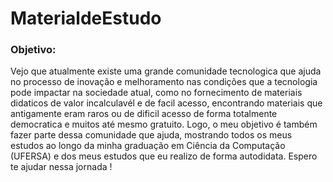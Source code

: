 # MaterialdeEstudo
### Objetivo:
  Vejo que atualmente existe uma grande comunidade tecnologica que ajuda no processo de inovação e melhoramento nas condições que a tecnologia pode impactar na sociedade atual, como no fornecimento de materiais didaticos de valor incalculavél e de facil acesso, encontrando materiais que antigamente eram raros ou de dificil acesso de forma totalmente democratica e muitos até mesmo gratuito. Logo, o meu objetivo é também fazer parte dessa comunidade que ajuda, mostrando todos os meus estudos ao longo da minha graduação em Ciência da Computação (UFERSA) e dos meus estudos que eu realizo de forma autodidata. Espero te ajudar nessa jornada !
